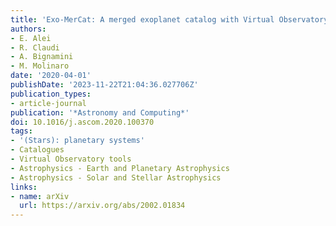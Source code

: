 ```yaml
---
title: 'Exo-MerCat: A merged exoplanet catalog with Virtual Observatory connection'
authors:
- E. Alei
- R. Claudi
- A. Bignamini
- M. Molinaro
date: '2020-04-01'
publishDate: '2023-11-22T21:04:36.027706Z'
publication_types:
- article-journal
publication: '*Astronomy and Computing*'
doi: 10.1016/j.ascom.2020.100370
tags:
- '(Stars): planetary systems'
- Catalogues
- Virtual Observatory tools
- Astrophysics - Earth and Planetary Astrophysics
- Astrophysics - Solar and Stellar Astrophysics
links:
- name: arXiv
  url: https://arxiv.org/abs/2002.01834
---
```

